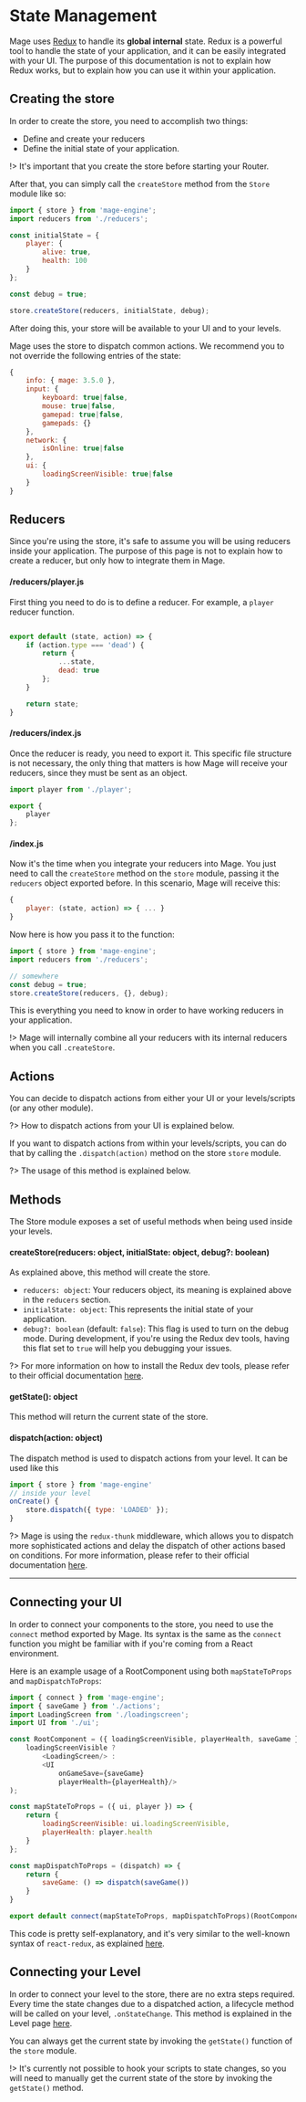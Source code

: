 # State Management

Mage uses [Redux](https://redux.js.org/) to handle its **global internal** state. Redux is a powerful tool to handle the state of your application, and it can be easily integrated with your UI. The purpose of this documentation is not to explain how Redux works, but to explain how you can use it within your application.

## Creating the store

In order to create the store, you need to accomplish two things:
- Define and create your reducers
- Define the initial state of your application.

!> It's important that you create the store before starting your Router.

After that, you can simply call the `createStore` method from the `Store` module like so:

```javascript
import { store } from 'mage-engine';
import reducers from './reducers';

const initialState = {
    player: {
        alive: true,
        health: 100
    }
};

const debug = true;

store.createStore(reducers, initialState, debug);
```

After doing this, your store will be available to your UI and to your levels.

Mage uses the store to dispatch common actions. We recommend you to not override the following entries of the state:
```javascript
{
    info: { mage: 3.5.0 },
    input: {
        keyboard: true|false,
        mouse: true|false,
        gamepad: true|false,
        gamepads: {}
    },
    network: {
        isOnline: true|false
    },
    ui: {
        loadingScreenVisible: true|false
    }
}
```

## Reducers

Since you're using the store, it's safe to assume you will be using reducers inside your application. The purpose of this page is not to explain how to create a reducer, but only how to integrate them in Mage.

#### /reducers/player.js

First thing you need to do is to define a reducer. For example, a `player` reducer function.
```javascript

export default (state, action) => {
    if (action.type === 'dead') {
        return {
            ...state,
            dead: true
        };
    }

    return state;
}
```

#### /reducers/index.js

Once the reducer is ready, you need to export it. This specific file structure is not necessary, the only thing that matters is how Mage will receive your reducers, since they must be sent as an object.

```javascript
import player from './player';

export {
    player
};
```

#### /index.js

Now it's the time when you integrate your reducers into Mage. You just need to call the `createStore` method on the `store` module, passing it the `reducers` object exported before. In this scenario, Mage will receive this:

```javascript
{
    player: (state, action) => { ... }
}
```

Now here is how you pass it to the function:

```javascript
import { store } from 'mage-engine';
import reducers from './reducers';

// somewhere
const debug = true;
store.createStore(reducers, {}, debug);
```

This is everything you need to know in order to have working reducers in your application.

!> Mage will internally combine all your reducers with its internal reducers when you call `.createStore`.

## Actions

You can decide to dispatch actions from either your UI or your levels/scripts (or any other module).

?> How to dispatch actions from your UI is explained below.

If you want to dispatch actions from within your levels/scripts, you can do that by calling the `.dispatch(action)` method on the store `store` module.

?> The usage of this method is explained below.

## Methods

The Store module exposes a set of useful methods when being used inside your levels.

#### createStore(reducers: object, initialState: object, debug?: boolean)

As explained above, this method will create the store.

- `reducers: object`: Your reducers object, its meaning is explained above in the `reducers` section.
- `initialState: object`: This represents the initial state of your application.
- `debug?: boolean` (default: `false`): This flag is used to turn on the debug mode. During development, if you're using the Redux dev tools, having this flat set to `true` will help you debugging your issues.

?> For more information on how to install the Redux dev tools, please refer to their official documentation [here](https://redux.js.org/).

#### getState(): object

This method will return the current state of the store.

#### dispatch(action: object)

The dispatch method is used to dispatch actions from your level. It can be used like this

```javascript
import { store } from 'mage-engine'
// inside your level
onCreate() {
    store.dispatch({ type: 'LOADED' });
}
```
?> Mage is using the `redux-thunk` middleware, which allows you to dispatch more sophisticated actions and delay the dispatch of other actions based on conditions. For more information, please refer to their official documentation [here](https://github.com/reduxjs/redux-thunk).

---

## Connecting your UI

In order to connect your components to the store, you need to use the `connect` method exported by Mage. Its syntax is the same as the `connect` function you might be familiar with if you're coming from a React environment.

Here is an example usage of a RootComponent using both `mapStateToProps` and `mapDispatchToProps`:

```javascript
import { connect } from 'mage-engine';
import { saveGame } from './actions';
import LoadingScreen from './loadingscreen';
import UI from './ui';

const RootComponent = ({ loadingScreenVisible, playerHealth, saveGame }) => (
    loadingScreenVisible ?
        <LoadingScreen/> :
        <UI
            onGameSave={saveGame}
            playerHealth={playerHealth}/>
);

const mapStateToProps = ({ ui, player }) => {
    return {
        loadingScreenVisible: ui.loadingScreenVisible,
        playerHealth: player.health
    }
};

const mapDispatchToProps = (dispatch) => {
    return {
        saveGame: () => dispatch(saveGame())
    }
}

export default connect(mapStateToProps, mapDispatchToProps)(RootComponent);
```

This code is pretty self-explanatory, and it's very similar to the well-known syntax of `react-redux`, as explained [here](https://react-redux.js.org/introduction/quick-start#connect).

## Connecting your Level

In order to connect your level to the store, there are no extra steps required. Every time the state changes due to a dispatched action, a lifecycle method will be called on your level, `.onStateChange`. This method is explained in the Level page [here](/engine/advanced/core/level.md?id=lifecycle-methods).

You can always get the current state by invoking the `getState()` function of the `store` module.

!> It's currently not possible to hook your scripts to state changes, so you will need to manually get the current state of the store by invoking the `getState()` method.
